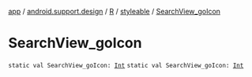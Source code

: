 [app](../../../index.md) / [android.support.design](../../index.md) / [R](../index.md) / [styleable](index.md) / [SearchView_goIcon](.)

# SearchView_goIcon

`static val SearchView_goIcon: `[`Int`](https://kotlinlang.org/api/latest/jvm/stdlib/kotlin/-int/index.html)
`static val SearchView_goIcon: `[`Int`](https://kotlinlang.org/api/latest/jvm/stdlib/kotlin/-int/index.html)
